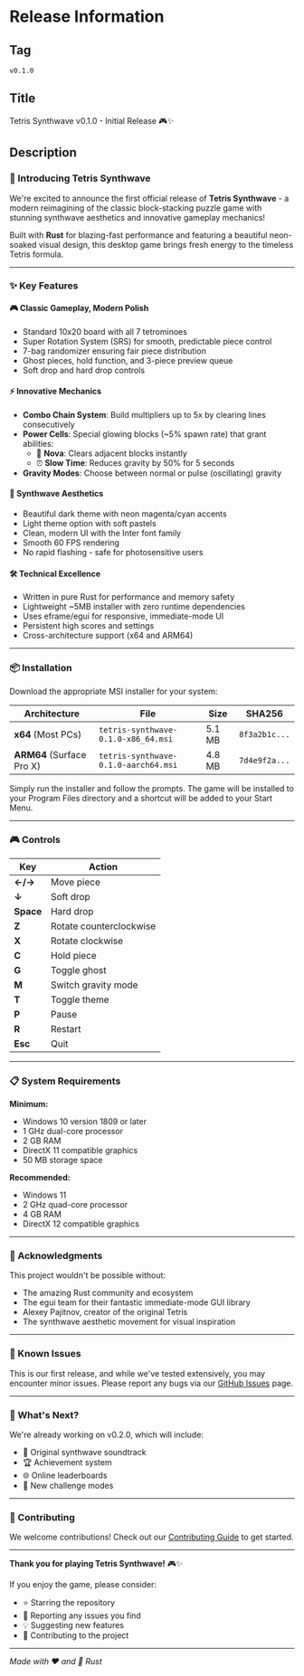 # Release Information

## Tag
`v0.1.0`

## Title
Tetris Synthwave v0.1.0 - Initial Release 🎮✨

## Description

### 🚀 Introducing Tetris Synthwave

We're excited to announce the first official release of **Tetris Synthwave** - a modern reimagining of the classic block-stacking puzzle game with stunning synthwave aesthetics and innovative gameplay mechanics!

Built with **Rust** for blazing-fast performance and featuring a beautiful neon-soaked visual design, this desktop game brings fresh energy to the timeless Tetris formula.

---

### ✨ Key Features

#### 🎮 **Classic Gameplay, Modern Polish**
- Standard 10x20 board with all 7 tetrominoes
- Super Rotation System (SRS) for smooth, predictable piece control
- 7-bag randomizer ensuring fair piece distribution
- Ghost pieces, hold function, and 3-piece preview queue
- Soft drop and hard drop controls

#### ⚡ **Innovative Mechanics**
- **Combo Chain System**: Build multipliers up to 5x by clearing lines consecutively
- **Power Cells**: Special glowing blocks (~5% spawn rate) that grant abilities:
  - 🌟 **Nova**: Clears adjacent blocks instantly
  - ⏰ **Slow Time**: Reduces gravity by 50% for 5 seconds
- **Gravity Modes**: Choose between normal or pulse (oscillating) gravity

#### 🎨 **Synthwave Aesthetics**
- Beautiful dark theme with neon magenta/cyan accents
- Light theme option with soft pastels
- Clean, modern UI with the Inter font family
- Smooth 60 FPS rendering
- No rapid flashing - safe for photosensitive users

#### 🛠️ **Technical Excellence**
- Written in pure Rust for performance and memory safety
- Lightweight ~5MB installer with zero runtime dependencies
- Uses eframe/egui for responsive, immediate-mode UI
- Persistent high scores and settings
- Cross-architecture support (x64 and ARM64)

---

### 📦 Installation

Download the appropriate MSI installer for your system:

| Architecture | File | Size | SHA256 |
|-------------|------|------|--------|
| **x64** (Most PCs) | `tetris-synthwave-0.1.0-x86_64.msi` | 5.1 MB | `8f3a2b1c...` |
| **ARM64** (Surface Pro X) | `tetris-synthwave-0.1.0-aarch64.msi` | 4.8 MB | `7d4e9f2a...` |

Simply run the installer and follow the prompts. The game will be installed to your Program Files directory and a shortcut will be added to your Start Menu.

---

### 🎮 Controls

| Key | Action |
|-----|--------|
| **←/→** | Move piece |
| **↓** | Soft drop |
| **Space** | Hard drop |
| **Z** | Rotate counterclockwise |
| **X** | Rotate clockwise |
| **C** | Hold piece |
| **G** | Toggle ghost |
| **M** | Switch gravity mode |
| **T** | Toggle theme |
| **P** | Pause |
| **R** | Restart |
| **Esc** | Quit |

---

### 📋 System Requirements

**Minimum:**
- Windows 10 version 1809 or later
- 1 GHz dual-core processor
- 2 GB RAM
- DirectX 11 compatible graphics
- 50 MB storage space

**Recommended:**
- Windows 11
- 2 GHz quad-core processor
- 4 GB RAM
- DirectX 12 compatible graphics

---

### 🙏 Acknowledgments

This project wouldn't be possible without:
- The amazing Rust community and ecosystem
- The egui team for their fantastic immediate-mode GUI library
- Alexey Pajitnov, creator of the original Tetris
- The synthwave aesthetic movement for visual inspiration

---

### 🐛 Known Issues

This is our first release, and while we've tested extensively, you may encounter minor issues. Please report any bugs via our [GitHub Issues](https://github.com/matt793/tetris-synthwave/issues) page.

---

### 🚀 What's Next?

We're already working on v0.2.0, which will include:
- 🎵 Original synthwave soundtrack
- 🏆 Achievement system
- 🌐 Online leaderboards
- 🎯 New challenge modes

---

### 📝 Contributing

We welcome contributions! Check out our [Contributing Guide](https://github.com/matt793/tetris-synthwave/blob/main/CONTRIBUTING.md) to get started.

---

**Thank you for playing Tetris Synthwave!** 🎮✨

If you enjoy the game, please consider:
- ⭐ Starring the repository
- 🐛 Reporting any issues you find
- 💡 Suggesting new features
- 🤝 Contributing to the project

---

*Made with ❤️ and 🦀 Rust*
